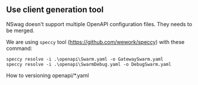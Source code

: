 Use client generation tool
--------------------------

NSwag doesn't support multiple OpenAPI configuration files. They needs to be merged.

We are using `speccy` tool (https://github.com/wework/speccy) with these command:

```
speccy resolve -i .\openapi\Swarm.yaml -o GatewaySwarm.yaml
speccy resolve -i .\openapi\SwarmDebug.yaml -o DebugSwarm.yaml
```

How to versioning openapi/*.yaml



